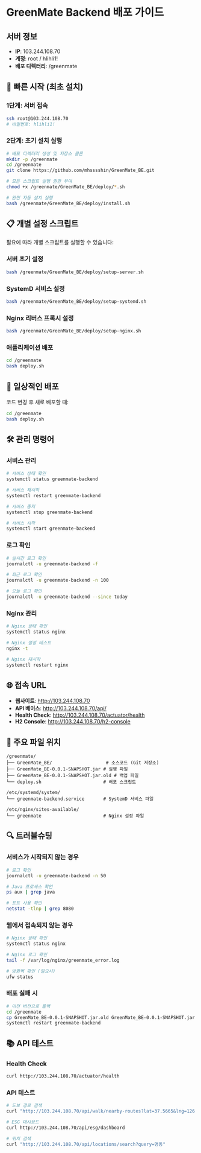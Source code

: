 # GreenMate Backend 배포 가이드

## 서버 정보
- **IP**: 103.244.108.70
- **계정**: root / hlihli1!
- **배포 디렉터리**: /greenmate

## 🚀 빠른 시작 (최초 설치)

### 1단계: 서버 접속
```bash
ssh root@103.244.108.70
# 비밀번호: hlihli1!
```

### 2단계: 초기 설치 실행
```bash
# 배포 디렉터리 생성 및 저장소 클론
mkdir -p /greenmate
cd /greenmate
git clone https://github.com/mhsssshin/GreenMate_BE.git

# 모든 스크립트 실행 권한 부여
chmod +x /greenmate/GreenMate_BE/deploy/*.sh

# 완전 자동 설치 실행
bash /greenmate/GreenMate_BE/deploy/install.sh
```

## 📋 개별 설정 스크립트

필요에 따라 개별 스크립트를 실행할 수 있습니다:

### 서버 초기 설정
```bash
bash /greenmate/GreenMate_BE/deploy/setup-server.sh
```

### SystemD 서비스 설정
```bash
bash /greenmate/GreenMate_BE/deploy/setup-systemd.sh
```

### Nginx 리버스 프록시 설정
```bash
bash /greenmate/GreenMate_BE/deploy/setup-nginx.sh
```

### 애플리케이션 배포
```bash
cd /greenmate
bash deploy.sh
```

## 🔄 일상적인 배포

코드 변경 후 새로 배포할 때:

```bash
cd /greenmate
bash deploy.sh
```

## 🛠 관리 명령어

### 서비스 관리
```bash
# 서비스 상태 확인
systemctl status greenmate-backend

# 서비스 재시작
systemctl restart greenmate-backend

# 서비스 중지
systemctl stop greenmate-backend

# 서비스 시작
systemctl start greenmate-backend
```

### 로그 확인
```bash
# 실시간 로그 확인
journalctl -u greenmate-backend -f

# 최근 로그 확인
journalctl -u greenmate-backend -n 100

# 오늘 로그 확인
journalctl -u greenmate-backend --since today
```

### Nginx 관리
```bash
# Nginx 상태 확인
systemctl status nginx

# Nginx 설정 테스트
nginx -t

# Nginx 재시작
systemctl restart nginx
```

## 🌐 접속 URL

- **웹사이트**: http://103.244.108.70
- **API 베이스**: http://103.244.108.70/api/
- **Health Check**: http://103.244.108.70/actuator/health
- **H2 Console**: http://103.244.108.70/h2-console

## 📁 주요 파일 위치

```
/greenmate/
├── GreenMate_BE/                    # 소스코드 (Git 저장소)
├── GreenMate_BE-0.0.1-SNAPSHOT.jar # 실행 파일
├── GreenMate_BE-0.0.1-SNAPSHOT.jar.old # 백업 파일
└── deploy.sh                       # 배포 스크립트

/etc/systemd/system/
└── greenmate-backend.service       # SystemD 서비스 파일

/etc/nginx/sites-available/
└── greenmate                       # Nginx 설정 파일
```

## 🔍 트러블슈팅

### 서비스가 시작되지 않는 경우
```bash
# 로그 확인
journalctl -u greenmate-backend -n 50

# Java 프로세스 확인
ps aux | grep java

# 포트 사용 확인
netstat -tlnp | grep 8080
```

### 웹에서 접속되지 않는 경우
```bash
# Nginx 상태 확인
systemctl status nginx

# Nginx 로그 확인
tail -f /var/log/nginx/greenmate_error.log

# 방화벽 확인 (필요시)
ufw status
```

### 배포 실패 시
```bash
# 이전 버전으로 롤백
cd /greenmate
cp GreenMate_BE-0.0.1-SNAPSHOT.jar.old GreenMate_BE-0.0.1-SNAPSHOT.jar
systemctl restart greenmate-backend
```

## 📚 API 테스트

### Health Check
```bash
curl http://103.244.108.70/actuator/health
```

### API 테스트
```bash
# 도보 경로 검색
curl "http://103.244.108.70/api/walk/nearby-routes?lat=37.5665&lng=126.9784&radius=1000"

# ESG 대시보드
curl http://103.244.108.70/api/esg/dashboard

# 위치 검색
curl "http://103.244.108.70/api/locations/search?query=명동"
```